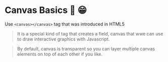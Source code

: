 # Canvas Basics :art: :grin:


Use `<canvas></canvas>` tag that was introduced in HTML5
> It  is a special kind  of tag that  creates a field, canvas  that wwe  can  use to   draw interactive graphics with Javascript.

> By  default,  canvas is transparent so you can layer multiple canvas elements on top of  each other if you like.




